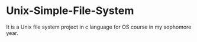 # Unix-Simple-File-System
It is a Unix file system project in c language for OS course in my sophomore year. 
